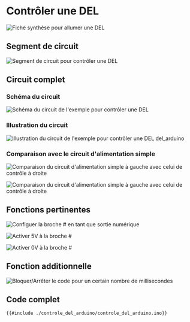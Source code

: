 # Contrôler une DEL

![Fiche synthèse pour allumer une DEL](./arduino_allumer_del_resume.svg)


## Segment de circuit

![Segment de circuit pour contrôler une DEL](./Slide1.SVG)


## Circuit complet
### Schéma du circuit

![Schéma du circuit de l'exemple pour contrôler une DEL](./del_arduino_schema.png)

### Illustration du circuit

![Illustration du circuit de l'exemple pour contrôler une DEL](./del_arduino_illustration.png)
del_arduino

### Comparaison avec le circuit d'alimentation simple

![Comparaison du circuit d'alimentation simple à gauche avec celui de contrôle à droite](./Slide3.SVG)


![Comparaison du circuit d'alimentation simple à gauche avec celui de contrôle à droite](./del_alimentation_vs_controle_illustration.svg)


## Fonctions pertinentes

![Configuer la broche # en tant que sortie numérique](./pinModeOutput.svg)

![Activer 5V à la broche #](./digitalWriteHigh.svg)

![Activer 0V à la broche #](./digitalWriteLow.svg)

## Fonction additionnelle

![Bloquer/Arrêter le code pour un certain nombre de millisecondes](./delay.svg)


## Code complet 

```arduino
{{#include ./controle_del_arduino/controle_del_arduino.ino}}
```



